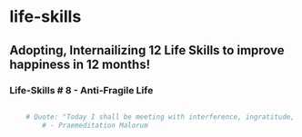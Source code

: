 # life-skills

## Adopting, Internailizing 12 Life Skills to improve happiness in 12 months!

### Life-Skills # 8 - Anti-Fragile Life

```Python

    # Quote: "Today I shall be meeting with interference, ingratitude, insolence, disloyalty, ill-will , and selfishness" 
        # - Praemeditation Malorum

```
